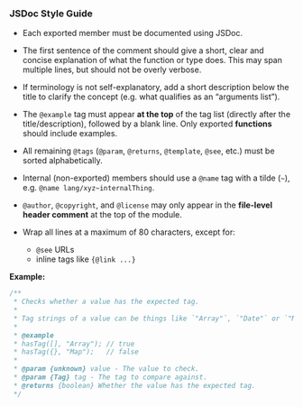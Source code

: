 ### JSDoc Style Guide

* Each exported member must be documented using JSDoc.

* The first sentence of the comment should give a short, clear and concise
  explanation of what the function or type does. This may span multiple lines,
  but should not be overly verbose.

* If terminology is not self-explanatory, add a short description below the
  title to clarify the concept (e.g. what qualifies as an “arguments list”).

* The `@example` tag must appear **at the top** of the tag list (directly after
  the title/description), followed by a blank line. Only exported **functions**
  should include examples.

* All remaining `@tags` (`@param`, `@returns`, `@template`, `@see`, etc.) must
  be sorted alphabetically.

* Internal (non-exported) members should use a `@name` tag with a tilde
  (`~`), e.g. `@name lang/xyz~internalThing`.

* `@author`, `@copyright`, and `@license` may only appear in the
  **file-level header comment** at the top of the module.

* Wrap all lines at a maximum of 80 characters, except for:

  * `@see` URLs
  * inline tags like `{@link ...}`

**Example:**

```ts
/**
 * Checks whether a value has the expected tag.
 *
 * Tag strings of a value can be things like `"Array"`, `"Date"` or `"Map"`.
 *
 * @example
 * hasTag([], "Array"); // true
 * hasTag({}, "Map");   // false
 *
 * @param {unknown} value - The value to check.
 * @param {Tag} tag - The tag to compare against.
 * @returns {boolean} Whether the value has the expected tag.
 */
```
